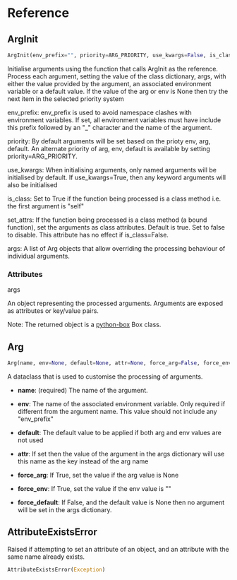 # Reference

## ArgInit

```python
ArgInit(env_prefix="", priority=ARG_PRIORITY, use_kwargs=False, is_class=False, set_attrs=True, args=None)
```

Initialise arguments using the function that calls ArgInit as the reference. Process each argument, setting the value of the class dictionary, args, with either the value provided by the argument, an associated environment variable or a default value. If the value of the arg or env is None then try the next item in the selected priority system

env_prefix: env_prefix is used to avoid namespace clashes with environment variables. If set, all environment variables must have include this prefix followed by an "_" character and the name of the argument.

priority: By default arguments will be set based on the prioty env, arg, default. An alternate priority of arg, env, default is available by setting priority=ARG_PRIORITY.

use_kwargs: When initialising arguments, only named arguments will be initialised by default. If use_kwargs=True, then any keyword arguments will also be initialised

is_class: Set to True if the function being processed is a class method i.e. the first argument is "self"

set_attrs: If the function being processed is a class method (a bound function), set the arguments as class attributes. Default is true. Set to false to disable. This attribute has no effect if is_class=False.

args: A list of Arg objects that allow overriding the processing behaviour of individual arguments.

### Attributes

args

An object representing the processed arguments. Arguments are exposed as attributes or key/value pairs.

Note: The returned object is a [python-box](https://github.com/cdgriffith/Box) Box class.

## Arg

```python
Arg(name, env=None, default=None, attr=None, force_arg=False, force_env=True, force_default=True, disable_env=False)
```

A dataclass that is used to customise the processing of arguments.

+ **name**: (required) The name of the argument.

+ **env**: The name of the associated environment variable. Only required if different from the argument name. This value should not include any "env_prefix"

+ **default**: The default value to be applied if both arg and env values are not used

+ **attr**: If set then the value of the argument in the args dictionary will use this name as the key instead of the arg name

+ **force_arg**: If True, set the value if the arg value is None

+ **force_env**: If True, set the value if the env value is ""

+ **force_default**: If False, and the default value is None then no argument will be set in the args dictionary.

## AttributeExistsError

Raised if attempting to set an attribute of an object, and an attribute with the same name already exists.

```python
AttributeExistsError(Exception)
```
